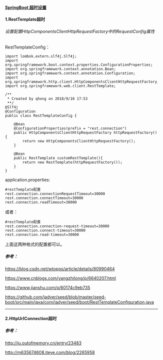 #### [SpringBoot 超时设置](https://www.cnblogs.com/hongdada/p/9628923.html)

#### 1.RestTemplate超时

###### 设置配置HttpComponentsClientHttpRequestFactory中的RequestConfig属性

RestTemplateConfig：

```
import lombok.extern.slf4j.Slf4j;
import org.springframework.boot.context.properties.ConfigurationProperties;
import org.springframework.context.annotation.Bean;
import org.springframework.context.annotation.Configuration;
import org.springframework.http.client.HttpComponentsClientHttpRequestFactory;
import org.springframework.web.client.RestTemplate;

/**
 * Created by qhong on 2018/9/10 17:53
 **/
@Slf4j
@Configuration
public class RestTemplateConfig {

    @Bean
    @ConfigurationProperties(prefix = "rest.connection")
    public HttpComponentsClientHttpRequestFactory httpRequestFactory() {
        return new HttpComponentsClientHttpRequestFactory();
    }

    @Bean
    public RestTemplate customRestTemplate(){
        return new RestTemplate(httpRequestFactory());
    }
}
```

application.properties:

```
#restTemplate配置
rest.connection.connectionRequestTimeout=30000
rest.connection.connectTimeout=30000
rest.connection.readTimeout=30000
```

或者：

```
#restTemplate配置
rest.connection.connection-request-timeout=30000
rest.connection.connect-timeout=30000
rest.connection.read-timeout=30000
```

上面这两种格式的配置都可以。

##### 参考：

<https://blog.csdn.net/wtopps/article/details/80990464>

<https://www.cnblogs.com/yangzhilong/p/6640207.html>

<https://www.jianshu.com/p/60174c9eb735>

<https://github.com/jadyer/seed/blob/master/seed-boot/src/main/java/com/jadyer/seed/boot/RestTemplateConfiguration.java>

------

#### 2.HttpUrlConnection超时

##### 参考：

<http://ju.outofmemory.cn/entry/23483>

<http://m635674608.iteye.com/blog/2265958>